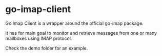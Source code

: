 # go-imap-client

Go Imap Client is a wrapper around the official go-imap package.

It has for main goal to monitor and retrieve messages from one or many mailboxes using IMAP protocol.

Check the demo folder for an example.